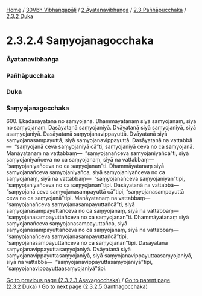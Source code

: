 
[Home](/) / [30Vbh Vibhaṅgapāḷi](../../../../30Vbh.md) / [2 Āyatanavibhaṅga](../../../2.md) / [2.3 Pañhāpucchaka](../../2.3.md) / [2.3.2 Duka](../2.3.2.md)

# 2.3.2.4 Saṃyojanagocchaka

### Āyatanavibhaṅga

### Pañhāpucchaka

### Duka

### Saṃyojanagocchaka

600\. Ekādasāyatanā no saṃyojanā. Dhammāyatanaṃ siyā saṃyojanaṃ, siyā no saṃyojanaṃ. Dasāyatanā saṃyojaniyā. Dvāyatanā siyā saṃyojaniyā, siyā asaṃyojaniyā. Dasāyatanā saṃyojanavippayuttā. Dvāyatanā siyā saṃyojanasampayuttā, siyā saṃyojanavippayuttā. Dasāyatanā na vattabbā—  “saṃyojanā ceva saṃyojaniyā cā”ti, saṃyojaniyā ceva no ca saṃyojanā. Manāyatanaṃ na vattabbaṃ—  “saṃyojanañceva saṃyojaniyañcā”ti, siyā saṃyojaniyañceva no ca saṃyojanaṃ, siyā na vattabbaṃ—  “saṃyojaniyañceva no ca saṃyojanan”ti. Dhammāyatanaṃ siyā saṃyojanañceva saṃyojaniyañca, siyā saṃyojaniyañceva no ca saṃyojanaṃ, siyā na vattabbaṃ—  “saṃyojanañceva saṃyojaniyan”tipi, “saṃyojaniyañceva no ca saṃyojanan”tipi. Dasāyatanā na vattabbā—  “saṃyojanā ceva saṃyojanasampayuttā cā”tipi, “saṃyojanasampayuttā ceva no ca saṃyojanā”tipi. Manāyatanaṃ na vattabbaṃ—  “saṃyojanañceva saṃyojanasampayuttañcā”ti, siyā saṃyojanasampayuttañceva no ca saṃyojanaṃ, siyā na vattabbaṃ—  “saṃyojanasampayuttañceva no ca saṃyojanan”ti. Dhammāyatanaṃ siyā saṃyojanañceva saṃyojanasampayuttañca, siyā saṃyojanasampayuttañceva no ca saṃyojanaṃ, siyā na vattabbaṃ—  “saṃyojanañceva saṃyojanasampayuttañcā”tipi, “saṃyojanasampayuttañceva no ca saṃyojanan”tipi. Dasāyatanā saṃyojanavippayuttasaṃyojaniyā. Dvāyatanā siyā saṃyojanavippayuttasaṃyojaniyā, siyā saṃyojanavippayuttaasaṃyojaniyā, siyā na vattabbā—  “saṃyojanavippayuttasaṃyojaniyā”tipi, “saṃyojanavippayuttaasaṃyojaniyā”tipi.

[Go to previous page (2.3.2.3 Āsavagocchaka)](2.3.2.3.md) / [Go to parent page (2.3.2 Duka)](../2.3.2.md) / [Go to next page (2.3.2.5 Ganthagocchaka)](2.3.2.5.md)


